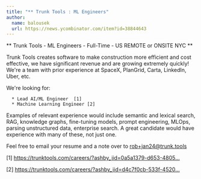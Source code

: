 ```yaml
---
title: "** Trunk Tools : ML Engineers"
author:
  name: balousek
  url: https://news.ycombinator.com/item?id=38844643
---
```

** Trunk Tools - ML Engineers - Full-Time - US REMOTE or ONSITE NYC **

Trunk Tools creates software to make construction more efficient and cost effective, we have significant revenue and are growing extremely quickly! We&#x27;re a team with prior experience at SpaceX, PlanGrid, Carta, LinkedIn, Uber, etc.

We&#x27;re looking for:

<pre><code>  * Lead AI&#x2F;ML Engineer  [1]
  * Machine Learning Engineer [2]
</code></pre>
Examples of relevant experience would include semantic and lexical search, RAG, knowledge graphs, fine-tuning models, prompt engineering, MLOps, parsing unstructured data, enterprise search. A great candidate would have experience with many of these, not just one.

Feel free to email your resume and a note over to rob+jan24@trunk.tools

[1] <a href="https:&#x2F;&#x2F;trunktools.com&#x2F;careers&#x2F;?ashby_jid=0a5a1379-d653-4805-9faa-2538e63704e9" rel="nofollow">https:&#x2F;&#x2F;trunktools.com&#x2F;careers&#x2F;?ashby_jid=0a5a1379-d653-4805...</a>

[2] <a href="https:&#x2F;&#x2F;trunktools.com&#x2F;careers&#x2F;?ashby_jid=d4c7f0cb-533f-4520-a6f7-5f2e51ca608b" rel="nofollow">https:&#x2F;&#x2F;trunktools.com&#x2F;careers&#x2F;?ashby_jid=d4c7f0cb-533f-4520...</a>
